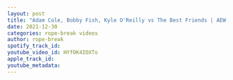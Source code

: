 ```yaml
---
layout: post
title: "Adam Cole, Bobby Fish, Kyle O'Reilly vs The Best Friends | AEW Dynamite New Year's Smash Highlights"
date: 2021-12-30
categories: rope-break videos
author: rope-break
spotify_track_id: 
youtube_video_id: HYfOK4IOXTo
apple_track_id: 
youtube_metadata: 
---
```

